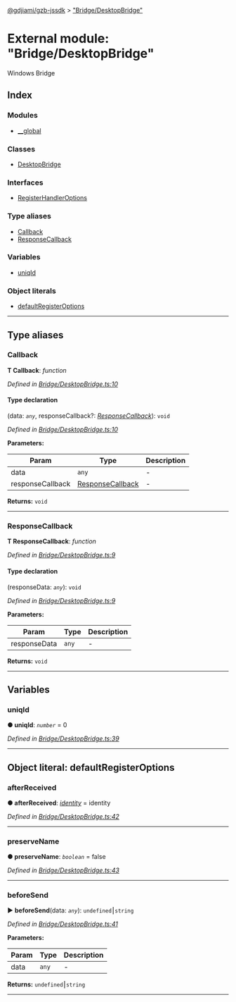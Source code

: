 [@gdjiami/gzb-jssdk](../README.md) > ["Bridge/DesktopBridge"](../modules/_bridge_desktopbridge_.md)



# External module: "Bridge/DesktopBridge"


Windows Bridge

## Index

### Modules

* [__global](_bridge_desktopbridge_.__global.md)


### Classes

* [DesktopBridge](../classes/_bridge_desktopbridge_.desktopbridge.md)


### Interfaces

* [RegisterHandlerOptions](../interfaces/_bridge_desktopbridge_.registerhandleroptions.md)


### Type aliases

* [Callback](_bridge_desktopbridge_.md#callback)
* [ResponseCallback](_bridge_desktopbridge_.md#responsecallback)


### Variables

* [uniqId](_bridge_desktopbridge_.md#uniqid)


### Object literals

* [defaultRegisterOptions](_bridge_desktopbridge_.md#defaultregisteroptions)



---
## Type aliases
<a id="callback"></a>

###  Callback

**Τ Callback**:  *function* 

*Defined in [Bridge/DesktopBridge.ts:10](https://github.com/GDJiaMi/gzb-jssdk/blob/6a995d9/src/Bridge/DesktopBridge.ts#L10)*


#### Type declaration
(data: *`any`*, responseCallback?: *[ResponseCallback](_bridge_desktopbridge_.md#responsecallback)*): `void`


*Defined in [Bridge/DesktopBridge.ts:10](https://github.com/GDJiaMi/gzb-jssdk/blob/6a995d9/src/Bridge/DesktopBridge.ts#L10)*



**Parameters:**

| Param | Type | Description |
| ------ | ------ | ------ |
| data | `any`   |  - |
| responseCallback | [ResponseCallback](_bridge_desktopbridge_.md#responsecallback)   |  - |





**Returns:** `void`






___

<a id="responsecallback"></a>

###  ResponseCallback

**Τ ResponseCallback**:  *function* 

*Defined in [Bridge/DesktopBridge.ts:9](https://github.com/GDJiaMi/gzb-jssdk/blob/6a995d9/src/Bridge/DesktopBridge.ts#L9)*


#### Type declaration
(responseData: *`any`*): `void`


*Defined in [Bridge/DesktopBridge.ts:9](https://github.com/GDJiaMi/gzb-jssdk/blob/6a995d9/src/Bridge/DesktopBridge.ts#L9)*



**Parameters:**

| Param | Type | Description |
| ------ | ------ | ------ |
| responseData | `any`   |  - |





**Returns:** `void`






___


## Variables
<a id="uniqid"></a>

###  uniqId

**●  uniqId**:  *`number`*  = 0

*Defined in [Bridge/DesktopBridge.ts:39](https://github.com/GDJiaMi/gzb-jssdk/blob/6a995d9/src/Bridge/DesktopBridge.ts#L39)*





___


<a id="defaultregisteroptions"></a>

## Object literal: defaultRegisterOptions


<a id="defaultregisteroptions.afterreceived"></a>

###  afterReceived

**●  afterReceived**:  *[identity](_utils_.md#identity)*  =  identity

*Defined in [Bridge/DesktopBridge.ts:42](https://github.com/GDJiaMi/gzb-jssdk/blob/6a995d9/src/Bridge/DesktopBridge.ts#L42)*





___
<a id="defaultregisteroptions.preservename"></a>

###  preserveName

**●  preserveName**:  *`boolean`*  = false

*Defined in [Bridge/DesktopBridge.ts:43](https://github.com/GDJiaMi/gzb-jssdk/blob/6a995d9/src/Bridge/DesktopBridge.ts#L43)*





___
<a id="defaultregisteroptions.beforesend"></a>

###  beforeSend

► **beforeSend**(data: *`any`*): `undefined`⎮`string`




*Defined in [Bridge/DesktopBridge.ts:41](https://github.com/GDJiaMi/gzb-jssdk/blob/6a995d9/src/Bridge/DesktopBridge.ts#L41)*



**Parameters:**

| Param | Type | Description |
| ------ | ------ | ------ |
| data | `any`   |  - |





**Returns:** `undefined`⎮`string`





___



